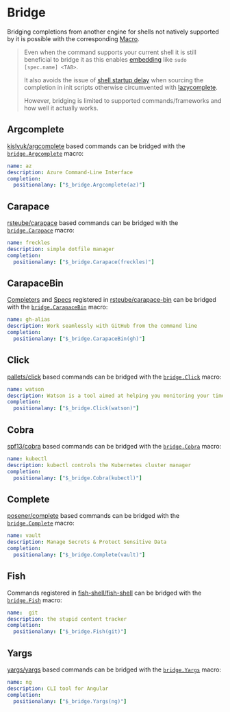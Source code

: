 # Bridge

Bridging completions from another engine for shells not natively supported by it is possible with the corresponding [Macro](./macros.md).

> Even when the command supports your current shell it is still beneficial to bridge it as this enables [embedding](./embed.md) like `sudo [spec.name] <TAB>`.
>
> It also avoids the issue of [shell startup delay] when sourcing the completion in init scripts otherwise circumvented with [lazycomplete].
>
> However, bridging is limited to supported commands/frameworks and how well it actually works.

## Argcomplete

[kislyuk/argcomplete] based commands can be bridged with the [`bridge.Argcomplete`] macro:

```yaml
name: az
description: Azure Command-Line Interface
completion:
  positionalany: ["$_bridge.Argcomplete(az)"]
````

## Carapace

[rsteube/carapace] based commands can be bridged with the [`bridge.Carapace`] macro:

```yaml
name: freckles
description: simple dotfile manager
completion:
  positionalany: ["$_bridge.Carapace(freckles)"]
````

## CarapaceBin

[Completers](../completers.md) and [Specs](../spec.md) registered in [rsteube/carapace-bin] can be bridged with the [`bridge.CarapaceBin`] macro:

```yaml
name: gh-alias
description: Work seamlessly with GitHub from the command line
completion:
  positionalany: ["$_bridge.CarapaceBin(gh)"]
````

## Click

[pallets/click] based commands can be bridged with the [`bridge.Click`] macro:

```yaml
name: watson
description: Watson is a tool aimed at helping you monitoring your time
completion:
  positionalany: ["$_bridge.Click(watson)"]
````

## Cobra

[spf13/cobra] based commands can be bridged with the [`bridge.Cobra`] macro:

```yaml
name: kubectl
description: kubectl controls the Kubernetes cluster manager
completion:
  positionalany: ["$_bridge.Cobra(kubectl)"]
````

## Complete
[posener/complete] based commands can be bridged with the [`bridge.Complete`] macro:

```yaml
name: vault
description: Manage Secrets & Protect Sensitive Data
completion:
  positionalany: ["$_bridge.Complete(vault)"]
````

## Fish

Commands registered in [fish-shell/fish-shell] can be bridged with the [`bridge.Fish`] macro:

```yaml
name:  git
description: the stupid content tracker
completion:
  positionalany: ["$_bridge.Fish(git)"]
````

## Yargs
[yargs/yargs] based commands can be bridged with the [`bridge.Yargs`] macro:

```yaml
name: ng
description: CLI tool for Angular
completion:
  positionalany: ["$_bridge.Yargs(ng)"]
````

[lazycomplete]:https://github.com/rsteube/lazycomplete
[shell startup delay]:https://jzelinskie.com/posts/dont-recommend-sourcing-shell-completion/


[kislyuk/argcomplete]:https://github.com/kislyuk/argcomplete
[`bridge.Argcomplete`]:https://pkg.go.dev/github.com/rsteube/carapace-bin/pkg/actions/bridge#ActionArgcomplete

[rsteube/carapace]:https://github.com/rsteube/carapace
[`bridge.Carapace`]:https://pkg.go.dev/github.com/rsteube/carapace-bin/pkg/actions/bridge#ActionCarapace

[rsteube/carapace-bin]:https://github.com/rsteube/carapace-bin
[`bridge.CarapaceBin`]:https://pkg.go.dev/github.com/rsteube/carapace-bin/pkg/actions/bridge#ActionCarapaceBin

[pallets/click]:https://github.com/pallets/click
[`bridge.Click`]:https://pkg.go.dev/github.com/rsteube/carapace-bin/pkg/actions/bridge#ActionClick

[spf13/cobra]:https://github.com/spf13/cobra
[`bridge.Cobra`]:https://pkg.go.dev/github.com/rsteube/carapace-bin/pkg/actions/bridge#ActionCobra

[posener/complete]:https://github.com/posener/complete
[`bridge.Complete`]:https://pkg.go.dev/github.com/rsteube/carapace-bin/pkg/actions/bridge#ActionComplete

[fish-shell/fish-shell]:https://github.com/fish-shell/fish-shell
[`bridge.Fish`]:https://pkg.go.dev/github.com/rsteube/carapace-bin/pkg/actions/bridge#ActionFish

[yargs/yargs]:https://github.com/yargs/yargs
[`bridge.Yargs`]:https://pkg.go.dev/github.com/rsteube/carapace-bin/pkg/actions/bridge#ActionYargs
